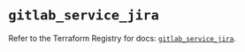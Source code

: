 # `gitlab_service_jira`

Refer to the Terraform Registry for docs: [`gitlab_service_jira`](https://registry.terraform.io/providers/gitlabhq/gitlab/17.9.0/docs/resources/service_jira).
